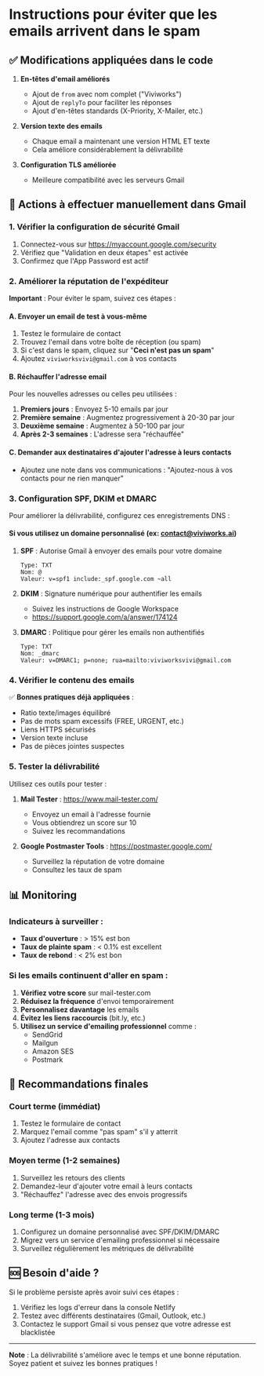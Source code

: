 # Instructions pour éviter que les emails arrivent dans le spam

## ✅ Modifications appliquées dans le code

1. **En-têtes d'email améliorés**
   - Ajout de `from` avec nom complet ("Viviworks")
   - Ajout de `replyTo` pour faciliter les réponses
   - Ajout d'en-têtes standards (X-Priority, X-Mailer, etc.)

2. **Version texte des emails**
   - Chaque email a maintenant une version HTML ET texte
   - Cela améliore considérablement la délivrabilité

3. **Configuration TLS améliorée**
   - Meilleure compatibilité avec les serveurs Gmail

## 🔧 Actions à effectuer manuellement dans Gmail

### 1. Vérifier la configuration de sécurité Gmail

1. Connectez-vous sur https://myaccount.google.com/security
2. Vérifiez que "Validation en deux étapes" est activée
3. Confirmez que l'App Password est actif

### 2. Améliorer la réputation de l'expéditeur

**Important** : Pour éviter le spam, suivez ces étapes :

#### A. Envoyer un email de test à vous-même
1. Testez le formulaire de contact
2. Trouvez l'email dans votre boîte de réception (ou spam)
3. Si c'est dans le spam, cliquez sur "**Ceci n'est pas un spam**"
4. Ajoutez `viviworksvivi@gmail.com` à vos contacts

#### B. Réchauffer l'adresse email
Pour les nouvelles adresses ou celles peu utilisées :

1. **Premiers jours** : Envoyez 5-10 emails par jour
2. **Première semaine** : Augmentez progressivement à 20-30 par jour
3. **Deuxième semaine** : Augmentez à 50-100 par jour
4. **Après 2-3 semaines** : L'adresse sera "réchauffée"

#### C. Demander aux destinataires d'ajouter l'adresse à leurs contacts
- Ajoutez une note dans vos communications : "Ajoutez-nous à vos contacts pour ne rien manquer"

### 3. Configuration SPF, DKIM et DMARC

Pour améliorer la délivrabilité, configurez ces enregistrements DNS :

#### Si vous utilisez un domaine personnalisé (ex: contact@viviworks.ai)

1. **SPF** : Autorise Gmail à envoyer des emails pour votre domaine
   ```
   Type: TXT
   Nom: @
   Valeur: v=spf1 include:_spf.google.com ~all
   ```

2. **DKIM** : Signature numérique pour authentifier les emails
   - Suivez les instructions de Google Workspace
   - https://support.google.com/a/answer/174124

3. **DMARC** : Politique pour gérer les emails non authentifiés
   ```
   Type: TXT
   Nom: _dmarc
   Valeur: v=DMARC1; p=none; rua=mailto:viviworksvivi@gmail.com
   ```

### 4. Vérifier le contenu des emails

✅ **Bonnes pratiques déjà appliquées** :
- Ratio texte/images équilibré
- Pas de mots spam excessifs (FREE, URGENT, etc.)
- Liens HTTPS sécurisés
- Version texte incluse
- Pas de pièces jointes suspectes

### 5. Tester la délivrabilité

Utilisez ces outils pour tester :

1. **Mail Tester** : https://www.mail-tester.com/
   - Envoyez un email à l'adresse fournie
   - Vous obtiendrez un score sur 10
   - Suivez les recommandations

2. **Google Postmaster Tools** : https://postmaster.google.com/
   - Surveillez la réputation de votre domaine
   - Consultez les taux de spam

## 📊 Monitoring

### Indicateurs à surveiller :
- **Taux d'ouverture** : > 15% est bon
- **Taux de plainte spam** : < 0.1% est excellent
- **Taux de rebond** : < 2% est bon

### Si les emails continuent d'aller en spam :

1. **Vérifiez votre score** sur mail-tester.com
2. **Réduisez la fréquence** d'envoi temporairement
3. **Personnalisez davantage** les emails
4. **Évitez les liens raccourcis** (bit.ly, etc.)
5. **Utilisez un service d'emailing professionnel** comme :
   - SendGrid
   - Mailgun
   - Amazon SES
   - Postmark

## 🎯 Recommandations finales

### Court terme (immédiat)
1. Testez le formulaire de contact
2. Marquez l'email comme "pas spam" s'il y atterrit
3. Ajoutez l'adresse aux contacts

### Moyen terme (1-2 semaines)
1. Surveillez les retours des clients
2. Demandez-leur d'ajouter votre email à leurs contacts
3. "Réchauffez" l'adresse avec des envois progressifs

### Long terme (1-3 mois)
1. Configurez un domaine personnalisé avec SPF/DKIM/DMARC
2. Migrez vers un service d'emailing professionnel si nécessaire
3. Surveillez régulièrement les métriques de délivrabilité

## 🆘 Besoin d'aide ?

Si le problème persiste après avoir suivi ces étapes :
1. Vérifiez les logs d'erreur dans la console Netlify
2. Testez avec différents destinataires (Gmail, Outlook, etc.)
3. Contactez le support Gmail si vous pensez que votre adresse est blacklistée

---

**Note** : La délivrabilité s'améliore avec le temps et une bonne réputation. Soyez patient et suivez les bonnes pratiques !







